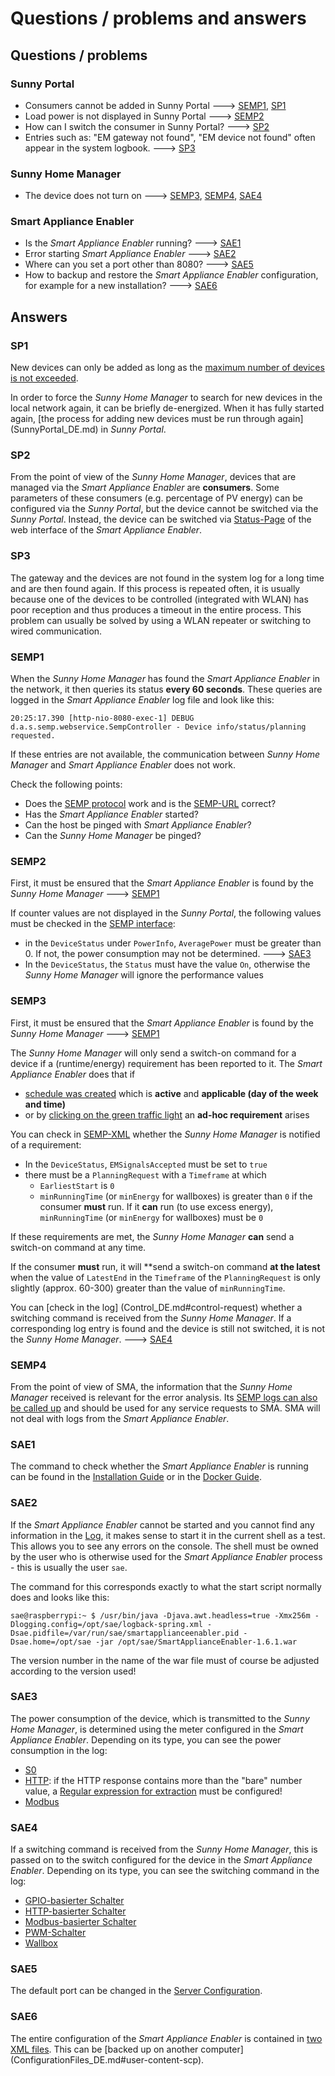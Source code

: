 # Questions / problems and answers
## Questions / problems
### Sunny Portal
- Consumers cannot be added in Sunny Portal ---> [SEMP1](#semp1), [SP1](#sp1)
- Load power is not displayed in Sunny Portal ---> [SEMP2](#semp2)
- How can I switch the consumer in Sunny Portal? ---> [SP2](#sp2)
- Entries such as: "EM gateway not found", "EM device not found" often appear in the system logbook. ---> [SP3](#sp3)

### Sunny Home Manager
- The device does not turn on ---> [SEMP3](#semp3), [SEMP4](#semp4), [SAE4](#sae4)

### Smart Appliance Enabler
- Is the *Smart Appliance Enabler* running? ---> [SAE1](#sae1)
- Error starting *Smart Appliance Enabler* ---> [SAE2](#sae2)
- Where can you set a port other than 8080? ---> [SAE5](#sae5)
- How to backup and restore the *Smart Appliance Enabler* configuration, for example for a new installation? ---> [SAE6](#sae6)

## Answers

### SP1
New devices can only be added as long as the [maximum number of devices is not exceeded](SunnyPortal_DE.md#max-devices).

In order to force the *Sunny Home Manager* to search for new devices in the local network again, it can be briefly de-energized. When it has fully started again, [the process for adding new devices must be run through again] (SunnyPortal_DE.md) in *Sunny Portal*.

### SP2
From the point of view of the *Sunny Home Manager*, devices that are managed via the *Smart Appliance Enabler* are **consumers**. Some parameters of these consumers (e.g. percentage of PV energy) can be configured via the *Sunny Portal*, but the device cannot be switched via the *Sunny Portal*. Instead, the device can be switched via [Status-Page](Status_DE.md) of the web interface of the *Smart Appliance Enabler*.

### SP3
The gateway and the devices are not found in the system log for a long time and are then found again. If this process is repeated often, it is usually because one of the devices to be controlled (integrated with WLAN) has poor reception and thus produces a timeout in the entire process. This problem can usually be solved by using a WLAN repeater or switching to wired communication.

### SEMP1
When the *Sunny Home Manager* has found the *Smart Appliance Enabler* in the network, it then queries its status **every 60 seconds**. These queries are logged in the *Smart Appliance Enabler* log file and look like this:
```
20:25:17.390 [http-nio-8080-exec-1] DEBUG d.a.s.semp.webservice.SempController - Device info/status/planning requested.
```
If these entries are not available, the communication between *Sunny Home Manager* and *Smart Appliance Enabler* does not work.

Check the following points:
- Does the [SEMP protocol](SEMP_DE.md) work and is the [SEMP-URL](SEMP_DE.md#url) correct?
- Has the *Smart Appliance Enabler* started?
- Can the host be pinged with *Smart Appliance Enabler*?
- Can the *Sunny Home Manager* be pinged?

### SEMP2
First, it must be ensured that the *Smart Appliance Enabler* is found by the *Sunny Home Manager* ---> [SEMP1](#semp1)

If counter values ​​are not displayed in the *Sunny Portal*, the following values ​​must be checked in the [SEMP interface](SEMP_DE.md#xml):
- in the `DeviceStatus` under `PowerInfo`, `AveragePower` must be greater than 0. If not, the power consumption may not be determined. ---> [SAE3](#sae3)
- In the `DeviceStatus`, the `Status` must have the value `On`, otherwise the *Sunny Home Manager* will ignore the performance values

### SEMP3
First, it must be ensured that the *Smart Appliance Enabler* is found by the *Sunny Home Manager* ---> [SEMP1](#semp1)

The *Sunny Home Manager* will only send a switch-on command for a device if a (runtime/energy) requirement has been reported to it. The *Smart Appliance Enabler* does that if

- [schedule was created](Schedules_EN.md) which is **active** and **applicable (day of the week and time)**
- or by [clicking on the green traffic light](Status_DE.md#click-green) an **ad-hoc requirement** arises

You can check in [SEMP-XML](SEMP_DE.md#xml) whether the *Sunny Home Manager* is notified of a requirement:
- In the `DeviceStatus`, `EMSignalsAccepted` must be set to `true`
- there must be a `PlanningRequest` with a `Timeframe` at which
    - `EarliestStart` is `0`
    - `minRunningTime` (or `minEnergy` for wallboxes) is greater than `0` if the consumer **must** run. If it **can** run (to use excess energy), `minRunningTime` (or `minEnergy` for wallboxes) must be `0`

If these requirements are met, the *Sunny Home Manager* **can** send a switch-on command at any time.

If the consumer **must** run, it will **send a switch-on command **at the latest** when the value of `LatestEnd` in the `Timeframe` of the `PlanningRequest` is only slightly (approx. 60-300) greater than the value of `minRunningTime`.

You can [check in the log] (Control_DE.md#control-request) whether a switching command is received from the *Sunny Home Manager*. If a corresponding log entry is found and the device is still not switched, it is not the *Sunny Home Manager*. ---> [SAE4](#sae4)

### SEMP4
From the point of view of SMA, the information that the *Sunny Home Manager* received is relevant for the error analysis. Its [SEMP logs can also be called up](ConnectionAssist_DE.md) and should be used for any service requests to SMA. SMA will not deal with logs from the *Smart Appliance Enabler*.

### SAE1
The command to check whether the *Smart Appliance Enabler* is running can be found in the [Installation Guide](ManualInstallation_DE.md#status) or in the [Docker Guide](Docker_DE.md#container-status).

### SAE2
If the *Smart Appliance Enabler* cannot be started and you cannot find any information in the [Log](Logging_DE.md), it makes sense to start it in the current shell as a test. This allows you to see any errors on the console. The shell must be owned by the user who is otherwise used for the *Smart Appliance Enabler* process - this is usually the user `sae`.

The command for this corresponds exactly to what the start script normally does and looks like this:
```console
sae@raspberrypi:~ $ /usr/bin/java -Djava.awt.headless=true -Xmx256m -Dlogging.config=/opt/sae/logback-spring.xml -Dsae.pidfile=/var/run/sae/smartapplianceenabler.pid -Dsae.home=/opt/sae -jar /opt/sae/SmartApplianceEnabler-1.6.1.war
```  
The version number in the name of the war file must of course be adjusted according to the version used!

### SAE3
The power consumption of the device, which is transmitted to the *Sunny Home Manager*, is determined using the meter configured in the *Smart Appliance Enabler*. Depending on its type, you can see the power consumption in the log:
- [S0](SOMeter_DE.md#log)
- [HTTP](HttpMeter_DE.md#log): if the HTTP response contains more than the "bare" number value, a [Regular expression for extraction](ValueExtraction_DE.md) must be configured!
- [Modbus](ModbusMeter_DE.md#log)

### SAE4
If a switching command is received from the *Sunny Home Manager*, this is passed on to the switch configured for the device in the *Smart Appliance Enabler*. Depending on its type, you can see the switching command in the log:
- [GPIO-basierter Schalter](GPIOSwitch_DE.md#log)
- [HTTP-basierter Schalter](HttpSwitch_DE.md#log)
- [Modbus-basierter Schalter](ModbusSwitch_DE.md#log)
- [PWM-Schalter](PwmSwitch_DE.md#log)
- [Wallbox](EVCharger_DE.md#log)

### SAE5
The default port can be changed in the [Server Configuration](ConfigurationFiles_DE.md#user-content-etc-default-smartapplianceenabler).

### SAE6
The entire configuration of the *Smart Appliance Enabler* is contained in [two XML files](ConfigurationFiles_DE.md). This can be [backed up on another computer] (ConfigurationFiles_DE.md#user-content-scp).